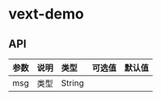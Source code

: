 # vext-demo

## API

| 参数 | 说明 | 类型 | 可选值 | 默认值 |
|:-----|:-----|:-----|:-----|:-----|
| msg | 类型 | String |  |  |